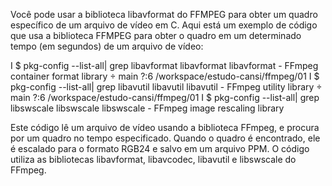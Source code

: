 Você pode usar a biblioteca libavformat do FFMPEG para obter um quadro específico de um arquivo de vídeo em C. Aqui está um exemplo de código que usa a biblioteca FFMPEG para obter o quadro em um determinado tempo (em segundos) de um arquivo de vídeo:


 I  $ pkg-config  --list-all| grep libavformat
libavformat                                 libavformat - FFmpeg container format library
  main ?:6  /workspace/estudo-cansi/ffmpeg/01
 I  $ pkg-config  --list-all| grep libavutil
libavutil                                   libavutil - FFmpeg utility library
  main ?:6  /workspace/estudo-cansi/ffmpeg/01
 I  $ pkg-config  --list-all| grep libswscale
libswscale                                  libswscale - FFmpeg image rescaling library




Este código lê um arquivo de vídeo usando a biblioteca FFmpeg, e procura por um quadro no tempo especificado. Quando o quadro é encontrado, ele é escalado para o formato RGB24 e salvo em um arquivo PPM. O código utiliza as bibliotecas libavformat, libavcodec, libavutil e libswscale do FFmpeg.
